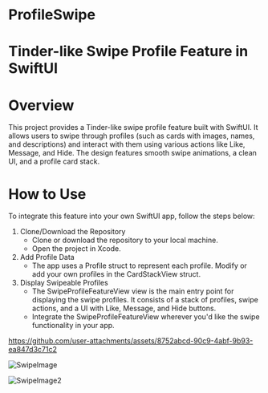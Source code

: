 # ProfileSwipe
# Tinder-like Swipe Profile Feature in SwiftUI
# Overview
This project provides a Tinder-like swipe profile feature built with SwiftUI. It allows users to swipe through profiles (such as cards with images, names, and descriptions) and interact with them using various actions like Like, Message, and Hide. The design features smooth swipe animations, a clean UI, and a profile card stack.

# How to Use
To integrate this feature into your own SwiftUI app, follow the steps below:

1. Clone/Download the Repository
    - Clone or download the repository to your local machine.
    - Open the project in Xcode.
2. Add Profile Data
    - The app uses a Profile struct to represent each profile. Modify or add your own profiles in the CardStackView struct.
3. Display Swipeable Profiles
    - The SwipeProfileFeatureView view is the main entry point for displaying the swipe profiles. It consists of a stack of profiles, swipe actions, and a UI with Like, Message, and Hide buttons.
    - Integrate the SwipeProfileFeatureView wherever you'd like the swipe functionality in your app.

https://github.com/user-attachments/assets/8752abcd-90c9-4abf-9b93-ea847d3c71c2

![SwipeImage](https://github.com/user-attachments/assets/5697b24c-5ce5-4085-bb40-0fd7798e331a) 

![SwipeImage2](https://github.com/user-attachments/assets/735163e2-bfc8-4fb6-944b-0a31ef4552e0)


